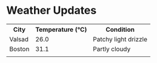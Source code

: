 # Weather Updates

<!-- WEATHER-UPDATE-START -->
<table><tr><th>City</th><th>Temperature (°C)</th><th>Condition</th></tr><tr><td>Valsad</td><td>26.0</td><td>Patchy light drizzle</td></tr><tr><td>Boston</td><td>31.1</td><td>Partly cloudy</td></tr><tr><td></td><td></td><td></td></tr></table>
<!-- WEATHER-UPDATE-END -->

